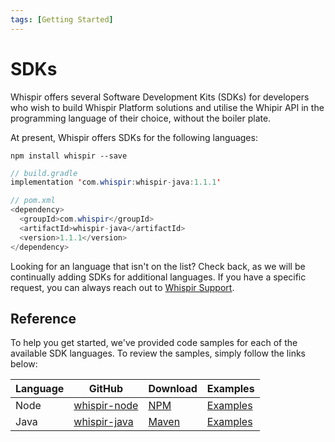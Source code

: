 ```yaml
---
tags: [Getting Started]
---
```


# SDKs

Whispir offers several Software Development Kits (SDKs) for developers who wish to build Whispir Platform solutions and utilise the Whipir API in the programming language of their choice, without the boiler plate.

At present, Whispir offers SDKs for the following languages:

```Node
npm install whispir --save
```
```Java
// build.gradle
implementation 'com.whispir:whispir-java:1.1.1'

// pom.xml
<dependency>
  <groupId>com.whispir</groupId>
  <artifactId>whispir-java</artifactId>
  <version>1.1.1</version>
</dependency>
```

Looking for an language that isn't on the list? Check back, as we will be continually adding SDKs for additional languages. If you have a specific request, you can always reach out to [Whispir Support](mailto:support@whispir.com).

## Reference

To help you get started, we've provided code samples for each of the available SDK languages. To review the samples, simply follow the links below:

| Language | GitHub | Download | Examples |
|---|---|---|---|
| Node | [whispir-node](https://github.com/whispir/whispir-node) | [NPM](https://www.npmjs.com/package/whispir) | [Examples](https://github.com/whispir/whispir-node/tree/main/examples) |
| Java | [whispir-java](https://github.com/whispir/whispir-java) | <!-- markdown-link-check-disable -->[Maven](https://mvnrepository.com/artifact/com.whispir/whispir-java)<!-- markdown-link-check-enable--> | [Examples](https://github.com/whispir/whispir-java/tree/main/examples) |
